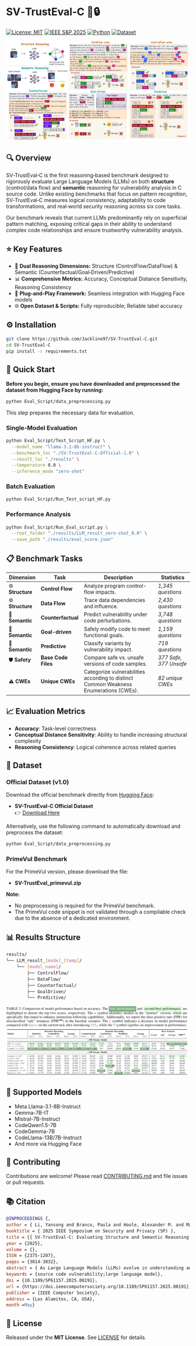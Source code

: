 # SV‑TrustEval‑C 🚨🔒

[![License: MIT](https://img.shields.io/badge/License-MIT-green.svg)](LICENSE) [![IEEE S&P 2025](https://img.shields.io/badge/Publication-S%26P2025-blueviolet)](https://ieeexplore.ieee.org/document/) [![Python](https://img.shields.io/badge/Python-3.6%2B-blue.svg)](https://www.python.org) [![Dataset](https://img.shields.io/badge/Dataset-v1.0-blue)](https://anonymous.4open.science/r/TrustEval-1D7B)

<img src="Figures/main_intro.png" alt="SV-TrustEval-C Overview"/>

## 🔍 Overview
SV‑TrustEval‑C is the first reasoning‑based benchmark designed to rigorously evaluate Large Language Models (LLMs) on both **structure** (control/data flow) and **semantic** reasoning for vulnerability analysis in C source code. Unlike existing benchmarks that focus on pattern recognition, SV‑TrustEval‑C measures logical consistency, adaptability to code transformations, and real‑world security reasoning across six core tasks.

Our benchmark reveals that current LLMs predominantly rely on superficial pattern matching, exposing critical gaps in their ability to understand complex code relationships and ensure trustworthy vulnerability analysis.



## ⭐ Key Features
- 🎯 **Dual Reasoning Dimensions:** Structure (ControlFlow/DataFlow) & Semantic (Counterfactual/Goal‑Driven/Predictive)
- 📊 **Comprehensive Metrics:** Accuracy, Conceptual Distance Sensitivity, Reasoning Consistency
- 🔄 **Plug‑and‑Play Framework:** Seamless integration with Hugging Face models
- 🌐 **Open Dataset & Scripts:** Fully reproducible; Reliable label accuracy



## ⚙️ Installation
```bash
git clone https://github.com/Jackline97/SV-TrustEval-C.git
cd SV-TrustEval-C
pip install -r requirements.txt
```



## 🚀 Quick Start

**Before you begin, ensure you have downloaded and preprocessed the dataset from Hugging Face by running:**

```bash
python Eval_Script/data_preprocessing.py
```
This step prepares the necessary data for evaluation.

### Single-Model Evaluation
```bash
python Eval_Script/Test_Script_HF.py \
  --model_name "llama-3.1-8b-instruct" \
  --benchmark_loc "./SV-TrustEval-C-Official-1.0" \
  --result_loc "./results" \
  --temperature 0.0 \
  --inference_mode "zero-shot"
```

### Batch Evaluation
```bash
python Eval_Script/Run_Test_script_HF.py
```

### Performance Analysis
```bash
python Eval_Script/Run_Eval_script.py \
  --root_folder "./results/LLM_result_zero-shot_0.0" \
  --save_path "./results/eval_score.json"
```



## 📋 Benchmark Tasks

| **Dimension**        | **Task**             | **Description**                                                                              | **Statistics**           |
|-------------------------|----------------------|-------------------------------------------------|--------------------------|
| :gear: **Structure** | **Control Flow**     | Analyze program control-flow impacts.                          | *1,345 questions*        |
| :gear: **Structure** | **Data Flow**        | Trace data dependencies and influence.                         | *2,430 questions*        |
| :brain: **Semantic** | **Counterfactual**   | Predict vulnerability under code perturbations.                        | *3,748 questions*        |
| :brain: **Semantic** | **Goal-driven**      | Safely modify code to meet functional goals.                              | *1,159 questions*        |
| :brain: **Semantic** | **Predictive**       | Classify variants by vulnerability impact.                   | *719 questions*          |
| :shield: **Safety**  | **Base Code Files**  | Compare safe vs. unsafe versions of code samples.                                            | *377 Safe, 377 Unsafe*   |
| :warning: **CWEs**   | **Unique CWEs**      | Categorize vulnerabilities according to distinct Common Weakness Enumerations (CWEs).          | *82 unique CWEs*         |



## 📈 Evaluation Metrics
- **Accuracy**: Task-level correctness
- **Conceptual Distance Sensitivity**: Ability to handle increasing structural complexity
- **Reasoning Consistency**: Logical coherence across related queries



## 💾 Dataset

### Official Dataset (v1.0)

Download the official benchmark directly from [Hugging Face](https://huggingface.co/datasets/Jackline/SV-TrustEval-C-1.0):

- **SV-TrustEval-C Official Dataset**  
  👉 [Download Here](https://huggingface.co/datasets/Jackline/SV-TrustEval-C-1.0)

Alternatively, use the following command to automatically download and preprocess the dataset:

```bash
python Eval_Script/data_preprocessing.py
```

### PrimeVul Benchmark

For the PrimeVul version, please download the file:

- **SV-TrustEval_primevul.zip**

**Note:**  
- No preprocessing is required for the PrimeVul benchmark.  
- The PrimeVul code snippet is not validated through a compilable check due to the absence of a dedicated environment.



## 📊 Results Structure
```bash
results/
└── LLM_result_[mode]_[temp]/
    └── [model_name]/
        ├── ControlFlow/
        ├── DataFlow/
        ├── Counterfactual/
        ├── GoalDriven/
        └── Predictive/
```

<img src="Figures/results.png" alt="Evaluation Results"/>



## 🤖 Supported Models
- Meta Llama-3.1-8B-Instruct
- Gemma-7B-IT
- Mistral-7B-Instruct
- CodeQwen1.5-7B
- CodeGemma-7B
- CodeLlama-13B/7B-Instruct
- And more via Hugging Face



## 🤝 Contributing
Contributions are welcome! Please read [CONTRIBUTING.md](CONTRIBUTING.md) and file issues or pull requests.



## 📚 Citation
```bibtex
@INPROCEEDINGS {,
author = { Li, Yansong and Branco, Paula and Hoole, Alexander M. and Marwah, Manish and Koduvely, Hari Manassery and Jourdan, Guy-Vincent and Jou, Stephan },
booktitle = { 2025 IEEE Symposium on Security and Privacy (SP) },
title = {{ SV-TrustEval-C: Evaluating Structure and Semantic Reasoning in Large Language Models for Source Code Vulnerability Analysis }},
year = {2025},
volume = {},
ISSN = {2375-1207},
pages = {3014-3032},
abstract = { As Large Language Models (LLMs) evolve in understanding and generating code, accurately evaluating their reliability in analyzing source code vulnerabilities becomes increasingly vital. While studies have examined LLM capabilities in tasks like vulnerability detection and repair, they often overlook the importance of both structure and semantic reasoning crucial for trustworthy vulnerability analysis. To address this gap, we introduce \textsc{SV-TrustEval-C}, a benchmark designed to evaluate LLMs' abilities for vulnerability analysis of code written in the C programming language through two key dimensions: structure reasoning—assessing how models identify relationships between code elements under varying data and control flow complexities; and semantic reasoning—examining their logical consistency in scenarios where code is structurally and semantically perturbed. Our results show that current LLMs are far from satisfactory in understanding complex code relationships and that their vulnerability analyses rely more on pattern matching than on robust logical reasoning. These findings underscore the effectiveness of the \textsc{SV-TrustEval-C} benchmark and highlight critical areas for enhancing the reasoning capabilities and trustworthiness of LLMs in real-world vulnerability analysis tasks. Our initial benchmark dataset is available at \textcolor{blue}{\url{https://huggingface.co/datasets/LLMs4CodeSecurity/SV-TrustEval-C-1.0}} },
keywords = {source code vulnerability;large language model},
doi = {10.1109/SP61157.2025.00191},
url = {https://doi.ieeecomputersociety.org/10.1109/SP61157.2025.00191},
publisher = {IEEE Computer Society},
address = {Los Alamitos, CA, USA},
month =May}
```



## 📄 License
Released under the **MIT License**. See [LICENSE](LICENSE) for details.

